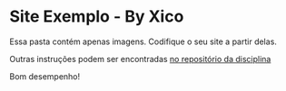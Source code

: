 # Site Exemplo - By Xico

Essa pasta contém apenas imagens. Codifique o seu site a partir delas.

Outras instruções podem ser encontradas [no repositório da disciplina](https://github.com/pwebufersa/pweb_2020.2_xicoArrruda/)

Bom desempenho!